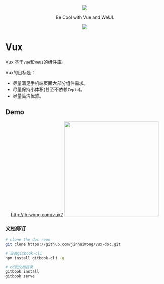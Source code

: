<p align="center">
  <a href="http://jh-wong.com/vux2">
    <img src="https://raw.githubusercontent.com/airyland/vux/master/logo.png">
  </a>
</p>
<p align="center">Be Cool with Vue and WeUI.</p>
<p align="center">
  <a href="https://jinhuiwong.gitbooks.io/vuxx/content/about/questions.html">
    <img src="https://img.shields.io/badge/chat-%20on%20bearychat%20-82c547.svg?style=flat-square">
  </a>
</p>

# Vux

Vux 基于`Vue`和`WeUI`的组件库。

Vux的目标是：

+ 尽量满足手机端页面大部分组件需求。
+ 尽量保持小体积(甚至不依赖`Zepto`)。
+ 尽量简洁优雅。

## Demo

<p align="center">
  <a href="http://jh-wong.com/vux2">http://jh-wong.com/vux2</a>
  
  
  
  <img src="http://og1rlwcj8.bkt.clouddn.com/1482162905.png" width="300">
</p>

### 文档修订



``` bash
# clone the doc repo
git clone https://github.com/jinhuiWong/vux-doc.git

# 安装gitbook-cli
npm install gitbook-cli -g

# cd到文档目录
gitbook install
gitbook serve

```
